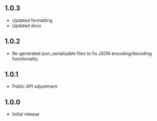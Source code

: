 ## 1.0.3

- Updated formatting
- Updated docs

## 1.0.2

- Re-generated json_serializable files to fix JSON encoding/decoding functionality.

## 1.0.1

- Public API adjustment

## 1.0.0

- Initial release
